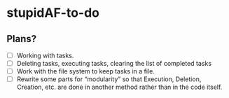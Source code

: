 # stupidAF-to-do

## Plans?
- [ ] Working with tasks. 
- [ ] Deleting tasks, executing tasks, clearing the list of completed tasks
- [ ] Work with the file system to keep tasks in a file.
- [ ] Rewrite some parts for “modularity” so that Execution, Deletion, Creation, etc. are done in another method rather than in the code itself.
